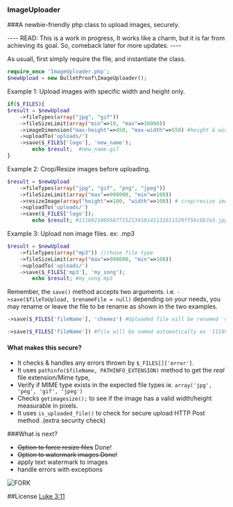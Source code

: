### ImageUploader
###A newbie-friendly php class to upload images, securely.


---- READ: This is a work in progress, It works like a charm, but it is far from achieving its goal. So, comeback later for more updates.  ----       


As usuall, first simply require the file, and instantiate the class. 
````php
require_once 'ImageUploader.php';
$newUpload = new BulletProof\ImageUploader();
````
Example 1: Upload images with specific width and height only. 
````php
if($_FILES){
$result = $newUpload
    ->fileTypes(array("jpg", "gif"))  
    ->fileSizeLimit(array("min"=>10, "max"=>30000))  
    ->imageDimension("max-height"=>450, "max-width"=>550) #height & width of file in pixels
    ->uploadTo('uploads/')  
    ->save($_FILES['logo'], 'new_name'); 
        echo $result;  #new_name.gif
}
````
Example 2: Crop/Resize images before uploading. 
````php
$result = $newUpload
    ->fileTypes(array("jpg", "gif", "png", "jpeg"))
    ->fileSizeLimit(array("max"=>900000, "min"=>100))
    ->resizeImage(array("height"=>100, "width"=>100)) # crop/resize image to 100x100px
    ->uploadTo('uploads/')
    ->save($_FILES['logo']); 
        echo $result; #1118921069587715213410141132611529ff56cbb7e5.jpg
````
Example 3: Upload non image files. ex: .mp3
````php
$result = $newUpload
    ->fileTypes(array("mp3")) //chose file type 
    ->fileSizeLimit(array("max"=>900000, "min"=>100))
    ->uploadTo('uploads/')
    ->save($_FILES['mp3'], 'my_song');
        echo $result; #my_song.mp3
````
Remember, the `save()` method accepts two arguments. i.e. `->save($fileToUpload, $renameFile = null)`
depending on your needs, you may rename or leave the file to be rename as shown in the two examples.
````php
->save($_FILES['fileName'], 'cheeez') #Uploaded file will be renamed 'cheeez' .jpg/.png/.gif ..
````
````php
->save($_FILES['fileName']) #file will be named automatically ex '1118921069587715213410141132611529ff56cbb7e5.jpg'
````

#### What makes this secure?
* It checks & handles any errors thrown by `$_FILES[]['error']`.
* It uses `pathinfo($fileName, PATHINFO_EXTENSION)` method to get the *real* file extension/Mime type,
* Verify if MIME type exists in the expected file types ie. `array('jpg', 'png', 'gif', 'jpeg')`
* Checks `getimagesize();` to see if the image has a valid width/height measurable in pixels.
* It uses `is_uploaded_file()` to check for secure upload HTTP Post method .(extra security check)



###What is next? 
* <del>Option to force resize files</del> Done!
* <del>Option to watermark images<del> Done! 
* apply text watermark to images
* handle errors with exceptions 




![FORK](http://i.imm.io/1m2WW.png)



##License 
[Luke 3:11](http://www.kingjamesbibleonline.org/Luke-3-11/)
